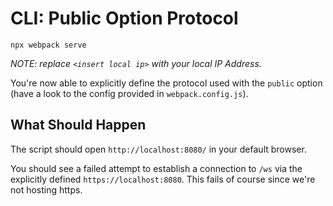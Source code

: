 # CLI: Public Option Protocol

```console
npx webpack serve
```

_NOTE: replace `<insert local ip>` with your local IP Address._

You're now able to explicitly define the protocol used with the `public` option
(have a look to the config provided in `webpack.config.js`).

## What Should Happen

The script should open `http://localhost:8080/` in your default browser.

You should see a failed attempt to establish a connection to `/ws`
via the explicitly defined `https://localhost:8080`. This fails of course since
we're not hosting https.

